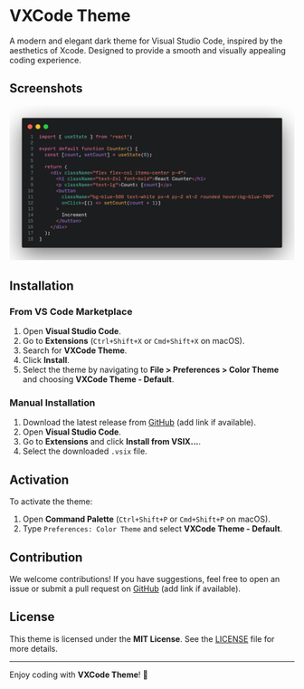 # VXCode Theme

A modern and elegant dark theme for Visual Studio Code, inspired by the aesthetics of Xcode. Designed to provide a smooth and visually appealing coding experience.

## Screenshots

![VXCode Theme - Default: Demo](.github/images/themes/default_theme_demo.png)

## Installation

### From VS Code Marketplace
1. Open **Visual Studio Code**.
2. Go to **Extensions** (`Ctrl+Shift+X` or `Cmd+Shift+X` on macOS).
3. Search for **VXCode Theme**.
4. Click **Install**.
5. Select the theme by navigating to **File > Preferences > Color Theme** and choosing **VXCode Theme - Default**.

### Manual Installation
1. Download the latest release from [GitHub](#) (add link if available).
2. Open **Visual Studio Code**.
3. Go to **Extensions** and click **Install from VSIX...**.
4. Select the downloaded `.vsix` file.

## Activation
To activate the theme:
1. Open **Command Palette** (`Ctrl+Shift+P` or `Cmd+Shift+P` on macOS).
2. Type `Preferences: Color Theme` and select **VXCode Theme - Default**.

## Contribution
We welcome contributions! If you have suggestions, feel free to open an issue or submit a pull request on [GitHub](#) (add link if available).

## License
This theme is licensed under the **MIT License**. See the [LICENSE](LICENSE) file for more details.

---
Enjoy coding with **VXCode Theme**! 🚀
